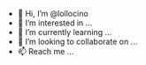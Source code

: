 - 👋 Hi, I’m @lollocino
- 👀 I’m interested in ...
- 🌱 I’m currently learning ...
- 💞️ I’m looking to collaborate on ...
- 📫 Reach me ...

<!---
lollocino/lollocino is a ✨ special ✨ repository because its `README.md` (this file) appears on your GitHub profile.
You can click the Preview link to take a look at your changes.
--->
